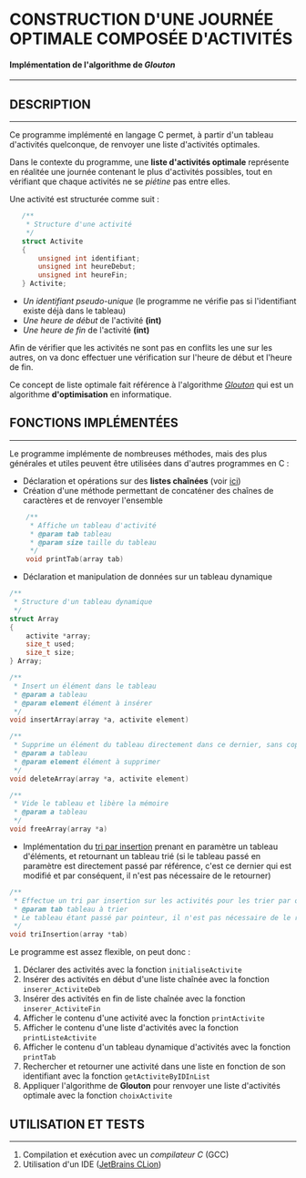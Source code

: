 # CONSTRUCTION D'UNE JOURNÉE OPTIMALE COMPOSÉE D'ACTIVITÉS
#### Implémentation de l'algorithme de _Glouton_
-------------------------------------------------------------------

## DESCRIPTION
-------------------------------------------------------------------
Ce programme implémenté en langage C permet, à partir d'un tableau d'activités quelconque, de renvoyer une liste d'activités optimales.

Dans le contexte du programme, une **liste d'activités optimale** représente en réalitée une journée contenant le plus d'activités possibles, tout en vérifiant que chaque activités ne se _piétine_ pas entre elles.

Une activité est structurée comme suit :
```c
   /**
    * Structure d'une activité
    */
   struct Activite
   {
       unsigned int identifiant;
       unsigned int heureDebut;
       unsigned int heureFin;
   } Activite;
```
* _Un identifiant pseudo-unique_ (le programme ne vérifie pas si l'identifiant existe déjà dans le tableau)
* _Une heure de début_ de l'activité **(int)**
*  _Une heure de fin_ de l'activité **(int)**

Afin de vérifier que les activités ne sont pas en conflits les une sur les autres, on va donc effectuer une vérification sur l'heure de début et l'heure de fin.

Ce concept de liste optimale fait référence à l'algorithme _[Glouton](https://fr.wikipedia.org/wiki/Algorithme_glouton)_ qui est un algorithme **d'optimisation** en informatique.

## FONCTIONS IMPLÉMENTÉES
-------------------------------------------------------------------
Le programme implémente de nombreuses méthodes, mais des plus générales et utiles peuvent être utilisées dans d'autres programmes en C :

* Déclaration et opérations sur des **listes chaînées** (voir [ici](https://github.com/BourjijKiller/Program_C/blob/master/Listes/Exo1.c))
* Création d'une méthode permettant de concaténer des chaînes de caractères et de renvoyer l'ensemble
```c
    /**
     * Affiche un tableau d'activité
     * @param tab tableau
     * @param size taille du tableau
     */
    void printTab(array tab)
```
* Déclaration et manipulation de données sur un tableau dynamique
```c
/**
 * Structure d'un tableau dynamique
 */
struct Array
{
    activite *array;
    size_t used;
    size_t size;
} Array;

/**
 * Insert un élément dans le tableau
 * @param a tableau
 * @param element élément à insérer
 */
void insertArray(array *a, activite element)

/**
 * Supprime un élément du tableau directement dans ce dernier, sans copie (passage par référence *)
 * @param a tableau
 * @param element élément à supprimer
 */
void deleteArray(array *a, activite element)

/**
 * Vide le tableau et libère la mémoire
 * @param a tableau
 */
void freeArray(array *a)
```

*  Implémentation du [tri par insertion]() prenant en paramètre un tableau d'éléments, et retournant un tableau trié (si le tableau passé en paramètre est directement passé par référence, c'est ce dernier qui est modifié et par conséquent, il n'est pas nécessaire de le retourner)
```c
/**
 * Effectue un tri par insertion sur les activités pour les trier par ordre croissant selon les horaires de début
 * @param tab tableau à trier
 * Le tableau étant passé par pointeur, il n'est pas nécessaire de le retourner
 */
void triInsertion(array *tab)
```

Le programme est assez flexible, on peut donc :
1. Déclarer des activités avec la fonction `initialiseActivite`
2. Insérer des activités en début d'une liste chaînée avec la fonction `inserer_ActiviteDeb`
3. Insérer des activités en fin de liste chaînée avec la fonction `inserer_ActiviteFin`
4. Afficher le contenu d'une activité avec la fonction `printActivite`
5. Afficher le contenu d'une liste d'activités avec la fonction `printListeActivite`
6. Afficher le contenu d'un tableau dynamique d'activités avec la fonction `printTab`
7. Rechercher et retourner une activité dans une liste en fonction de son identifiant avec la fonction `getActiviteByIDInList`
8. Appliquer l'algorithme de **Glouton** pour renvoyer une liste d'activités optimale avec la fonction `choixActivite`

## UTILISATION ET TESTS
-------------------------------------------------------------------
1. Compilation et exécution avec un _compilateur C_ (GCC)
2. Utilisation d'un IDE ([JetBrains CLion](https://www.jetbrains.com/clion/))
